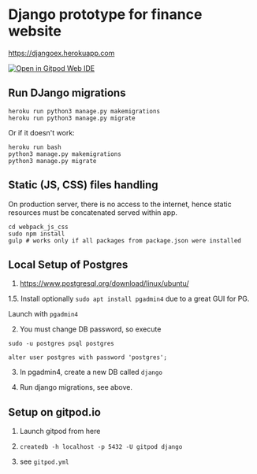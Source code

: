 # Django prototype for finance website

<https://djangoex.herokuapp.com>

[![Open in Gitpod Web IDE](https://gitpod.io/button/open-in-gitpod.svg)](https://gitpod.io/#https://github.com/dmpe/django-minisite)

## Run DJango migrations

```shell
heroku run python3 manage.py makemigrations
heroku run python3 manage.py migrate
```

Or if it doesn't work:

```shell
heroku run bash
python3 manage.py makemigrations
python3 manage.py migrate
```

## Static (JS, CSS) files handling

On production server, there is no access to the internet, hence static resources must be concatenated served within app.

```shell
cd webpack_js_css
sudo npm install
gulp # works only if all packages from package.json were installed
```

## Local Setup of Postgres

1. <https://www.postgresql.org/download/linux/ubuntu/>

1.5. Install optionally `sudo apt install pgadmin4` due to a great GUI for PG.

Launch with `pgadmin4`

2. You must change DB password, so execute

```
sudo -u postgres psql postgres

alter user postgres with password 'postgres';
```

3. In pgadmin4, create a new DB called `django`

4. Run django migrations, see above.

## Setup on gitpod.io

1. Launch gitpod from here

2. `createdb -h localhost -p 5432 -U gitpod django`

3. see `gitpod.yml`
